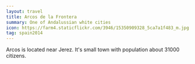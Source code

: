 ```yaml
---
layout: travel
title: Arcos de la Frontera
summary: One of Andalussian white cities
icon: https://farm4.staticflickr.com/3946/15350909328_5ca7a1f483_m.jpg
tag: spain2014
---
```

Arcos is located near Jerez. It's small town with population about 31000
citizens.
